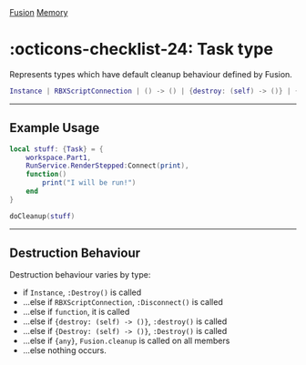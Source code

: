 <nav class="fusiondoc-api-breadcrumbs">
	<a href="../..">Fusion</a>
	<a href="..">Memory</a>
</nav>

<h1 class="fusiondoc-api-header" markdown>
	<span class="fusiondoc-api-icon" markdown>:octicons-checklist-24:</span>
	<span class="fusiondoc-api-name">Task</span>
	<span class="fusiondoc-api-pills">
		<span class="fusiondoc-api-pill-type">type</span>
	</span>
</h1>

Represents types which have default cleanup behaviour defined by Fusion.

```Lua
Instance | RBXScriptConnection | () -> () | {destroy: (self) -> ()} | {Destroy: (self) -> ()} | {Task}
```

-----

## Example Usage

```Lua
local stuff: {Task} = {
	workspace.Part1,
	RunService.RenderStepped:Connect(print),
	function()
		print("I will be run!")
	end
}

doCleanup(stuff)
```

-----

## Destruction Behaviour

Destruction behaviour varies by type:

- if `Instance`, `:Destroy()` is called
- ...else if `RBXScriptConnection`, `:Disconnect()` is called
- ...else if `function`, it is called
- ...else if `{destroy: (self) -> ()}`, `:destroy()` is called 
- ...else if `{Destroy: (self) -> ()}`, `:Destroy()` is called
- ...else if `{any}`, `Fusion.cleanup` is called on all members
- ...else nothing occurs.